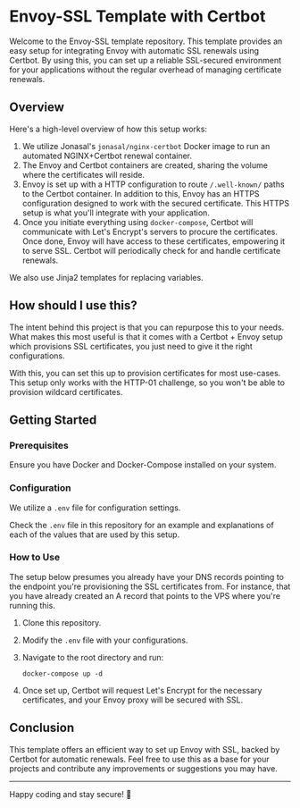 # Envoy-SSL Template with Certbot

Welcome to the Envoy-SSL template repository. This template provides an easy setup for integrating Envoy with automatic SSL renewals using Certbot. By using this, you can set up a reliable SSL-secured environment for your applications without the regular overhead of managing certificate renewals.

## Overview

Here's a high-level overview of how this setup works:

1. We utilize Jonasal's `jonasal/nginx-certbot` Docker image to run an automated NGINX+Certbot renewal container.
2. The Envoy and Certbot containers are created, sharing the volume where the certificates will reside.
3. Envoy is set up with a HTTP configuration to route `/.well-known/` paths to the Certbot container. In addition to this, Envoy has an HTTPS configuration designed to work with the secured certificate. This HTTPS setup is what you'll integrate with your application.
4. Once you initiate everything using `docker-compose`, Certbot will communicate with Let's Encrypt's servers to procure the certificates. Once done, Envoy will have access to these certificates, empowering it to serve SSL. Certbot will periodically check for and handle certificate renewals.


We also use Jinja2 templates for replacing variables.

## How should I use this?

The intent behind this project is that you can repurpose this to your needs. What makes this most useful is that it comes with a Certbot + Envoy setup which provisions SSL certificates, you just need to give it the right configurations.

With this, you can set this up to provision certificates for most use-cases. This setup only works with the HTTP-01 challenge, so you won't be able to provision wildcard certificates.

## Getting Started

### Prerequisites

Ensure you have Docker and Docker-Compose installed on your system.

### Configuration

We utilize a `.env` file for configuration settings.

Check the `.env` file in this repository for an example and explanations of each of the values that are used by this setup.

### How to Use

The setup below presumes you already have your DNS records pointing to the endpoint you're provisioning the SSL certificates from. For instance, that you have already created an A record that points to the VPS where you're running this.

1. Clone this repository.
2. Modify the `.env` file with your configurations.
3. Navigate to the root directory and run:

   ```
   docker-compose up -d
   ```

4. Once set up, Certbot will request Let's Encrypt for the necessary certificates, and your Envoy proxy will be secured with SSL.

## Conclusion

This template offers an efficient way to set up Envoy with SSL, backed by Certbot for automatic renewals. Feel free to use this as a base for your projects and contribute any improvements or suggestions you may have.

---

Happy coding and stay secure! 🚀